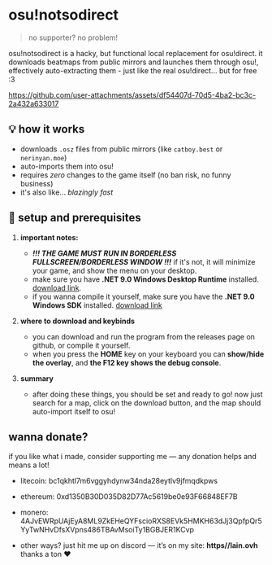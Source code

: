 # osu!notsodirect

> no supporter? no problem!

osu!notsodirect is a hacky, but functional local replacement for osu!direct.
it downloads beatmaps from public mirrors and launches them through osu!, effectively auto-extracting them - just like the real osu!direct... but for free :3


https://github.com/user-attachments/assets/df54407d-70d5-4ba2-bc3c-2a432a633017



## 💡 how it works

- downloads `.osz` files from public mirrors (like `catboy.best` or `nerinyan.moe`)
- auto-imports them into osu!
- requires *zero* changes to the game itself (no ban risk, no funny business)
- it's also like... *blazingly fast*

## 🧱 setup and prerequisites

1. **important notes:**
   - ***!!! THE GAME MUST RUN IN BORDERLESS FULLSCREEN/BORDERLESS WINDOW !!!*** if it's not, it will minimize your game, and show the menu on your desktop.
   - make sure you have **.NET 9.0 Windows Desktop Runtime** installed. [download link](https://builds.dotnet.microsoft.com/dotnet/windowsdesktop/9.0.4/windowsdesktop-runtime-9.0.4-win-x64.exe).
   - if you wanna compile it yourself, make sure you have the **.NET 9.0 Windows SDK** installed. [download link](https://builds.dotnet.microsoft.com/dotnet/sdk/9.0.203/dotnet-sdk-9.0.203-win-x64.exe)

2. **where to download and keybinds**
   - you can download and run the program from the releases page on github, or compile it yourself.
   - when you press the **HOME** key on your keyboard you can **show/hide the overlay**, and **the F12 key shows the debug console**.

3. **summary**
   - after doing these things, you should be set and ready to go! now just search for a map, click on the download button, and the map should auto-import itself to osu!

## wanna donate?

if you like what i made, consider supporting me — any donation helps and means a lot!
- litecoin: bc1qkhtl7m6vggyhdynw34nda28eytlv9jfmqdkpws
- ethereum: 0xd1350B30D035D82D77Ac5619be0e93F66848EF7B
- monero: 4AJvEWRpUAjEyA8ML9ZkEHeQYFscioRXS8EVk5HMKH63dJj3QpfpQr5YyTwNHvDfsXVpns486TBAvMsoiTy1BGBJER1KCvp

- other ways? just hit me up on discord — it’s on my site: **https//lain.ovh**
thanks a ton ❤️
